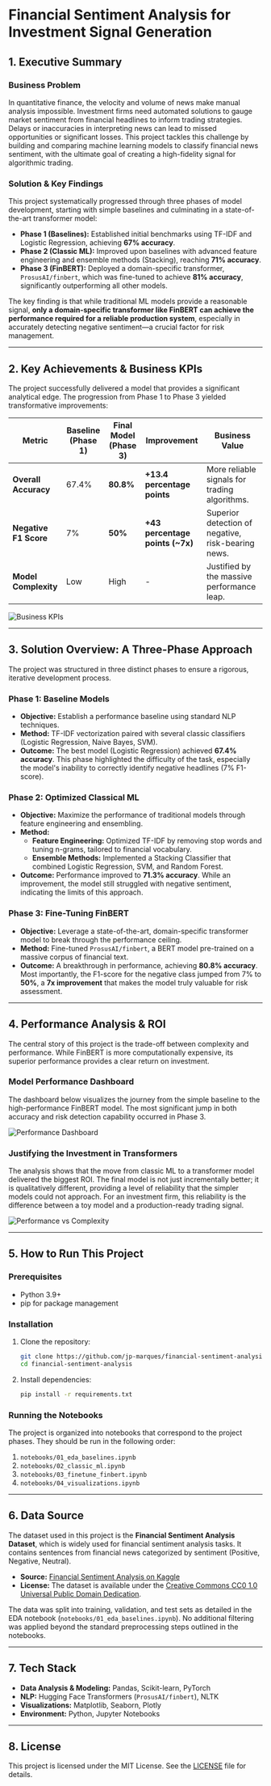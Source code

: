 # Financial Sentiment Analysis for Investment Signal Generation

## 1. Executive Summary

### Business Problem
In quantitative finance, the velocity and volume of news make manual analysis impossible. Investment firms need automated solutions to gauge market sentiment from financial headlines to inform trading strategies. Delays or inaccuracies in interpreting news can lead to missed opportunities or significant losses. This project tackles this challenge by building and comparing machine learning models to classify financial news sentiment, with the ultimate goal of creating a high-fidelity signal for algorithmic trading.

### Solution & Key Findings
This project systematically progressed through three phases of model development, starting with simple baselines and culminating in a state-of-the-art transformer model:
- **Phase 1 (Baselines):** Established initial benchmarks using TF-IDF and Logistic Regression, achieving **67% accuracy**.
- **Phase 2 (Classic ML):** Improved upon baselines with advanced feature engineering and ensemble methods (Stacking), reaching **71% accuracy**.
- **Phase 3 (FinBERT):** Deployed a domain-specific transformer, `ProsusAI/finbert`, which was fine-tuned to achieve **81% accuracy**, significantly outperforming all other models.

The key finding is that while traditional ML models provide a reasonable signal, **only a domain-specific transformer like FinBERT can achieve the performance required for a reliable production system**, especially in accurately detecting negative sentiment—a crucial factor for risk management.

---

## 2. Key Achievements & Business KPIs

The project successfully delivered a model that provides a significant analytical edge. The progression from Phase 1 to Phase 3 yielded transformative improvements:

| Metric                  | Baseline (Phase 1) | Final Model (Phase 3) | Improvement                             | Business Value                               |
| ----------------------- | ------------------ | --------------------- | --------------------------------------- | -------------------------------------------- |
| **Overall Accuracy**    | 67.4%              | **80.8%**             | **+13.4 percentage points**             | More reliable signals for trading algorithms. |
| **Negative F1 Score**   | 7%                 | **50%**               | **+43 percentage points (~7x)**         | Superior detection of negative, risk-bearing news. |
| **Model Complexity**    | Low                | High                  | -                                       | Justified by the massive performance leap.      |

![Business KPIs](/.github/assets/kpis.png)

---

## 3. Solution Overview: A Three-Phase Approach

The project was structured in three distinct phases to ensure a rigorous, iterative development process.

### Phase 1: Baseline Models
- **Objective:** Establish a performance baseline using standard NLP techniques.
- **Method:** TF-IDF vectorization paired with several classic classifiers (Logistic Regression, Naive Bayes, SVM).
- **Outcome:** The best model (Logistic Regression) achieved **67.4% accuracy**. This phase highlighted the difficulty of the task, especially the model's inability to correctly identify negative headlines (7% F1-score).

### Phase 2: Optimized Classical ML
- **Objective:** Maximize the performance of traditional models through feature engineering and ensembling.
- **Method:**
    - **Feature Engineering:** Optimized TF-IDF by removing stop words and tuning n-grams, tailored to financial vocabulary.
    - **Ensemble Methods:** Implemented a Stacking Classifier that combined Logistic Regression, SVM, and Random Forest.
- **Outcome:** Performance improved to **71.3% accuracy**. While an improvement, the model still struggled with negative sentiment, indicating the limits of this approach.

### Phase 3: Fine-Tuning FinBERT
- **Objective:** Leverage a state-of-the-art, domain-specific transformer model to break through the performance ceiling.
- **Method:** Fine-tuned `ProsusAI/finbert`, a BERT model pre-trained on a massive corpus of financial text.
- **Outcome:** A breakthrough in performance, achieving **80.8% accuracy**. Most importantly, the F1-score for the negative class jumped from 7% to **50%**, a **7x improvement** that makes the model truly valuable for risk assessment.

---

## 4. Performance Analysis & ROI

The central story of this project is the trade-off between complexity and performance. While FinBERT is more computationally expensive, its superior performance provides a clear return on investment.

### Model Performance Dashboard
The dashboard below visualizes the journey from the simple baseline to the high-performance FinBERT model. The most significant jump in both accuracy and risk detection capability occurred in Phase 3.

![Performance Dashboard](/.github/assets/dashboard.png)

### Justifying the Investment in Transformers
The analysis shows that the move from classic ML to a transformer model delivered the biggest ROI. The final model is not just incrementally better; it is qualitatively different, providing a level of reliability that the simpler models could not approach. For an investment firm, this reliability is the difference between a toy model and a production-ready trading signal.

![Performance vs Complexity](/.github/assets/roi.png)

---

## 5. How to Run This Project

### Prerequisites
- Python 3.9+
- pip for package management

### Installation
1.  Clone the repository:
    ```bash
    git clone https://github.com/jp-marques/financial-sentiment-analysis.git
    cd financial-sentiment-analysis
    ```
2.  Install dependencies:
    ```bash
    pip install -r requirements.txt
    ```

### Running the Notebooks
The project is organized into notebooks that correspond to the project phases. They should be run in the following order:
1.  `notebooks/01_eda_baselines.ipynb`
2.  `notebooks/02_classic_ml.ipynb`
3.  `notebooks/03_finetune_finbert.ipynb`
4.  `notebooks/04_visualizations.ipynb`

---

## 6. Data Source

The dataset used in this project is the **Financial Sentiment Analysis Dataset**, which is widely used for financial sentiment analysis tasks. It contains sentences from financial news categorized by sentiment (Positive, Negative, Neutral).

- **Source:** [Financial Sentiment Analysis on Kaggle](https://www.kaggle.com/datasets/sbhatti/financial-sentiment-analysis)
- **License:** The dataset is available under the [Creative Commons CC0 1.0 Universal Public Domain Dedication](https://creativecommons.org/publicdomain/zero/1.0/).

The data was split into training, validation, and test sets as detailed in the EDA notebook (`notebooks/01_eda_baselines.ipynb`). No additional filtering was applied beyond the standard preprocessing steps outlined in the notebooks.

---

## 7. Tech Stack
- **Data Analysis & Modeling:** Pandas, Scikit-learn, PyTorch
- **NLP:** Hugging Face Transformers (`ProsusAI/finbert`), NLTK
- **Visualizations:** Matplotlib, Seaborn, Plotly
- **Environment:** Python, Jupyter Notebooks

---

## 8. License

This project is licensed under the MIT License. See the [LICENSE](LICENSE) file for details.
